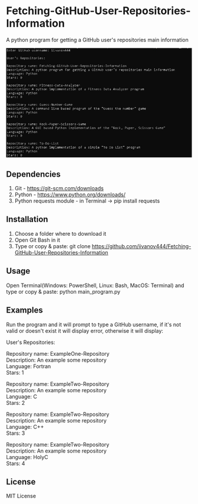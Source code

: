 # Fetching-GitHub-User-Repositories-Information
A python program for getting a GitHub user's repositories main information

![Program GUI window](screenshots/1.jpg "width=767,height=451")

## Dependencies
1. Git - https://git-scm.com/downloads
2. Python - https://www.python.org/downloads/
3. Python requests module - in Terminal -> pip install requests

## Installation
1. Choose a folder where to download it
2. Open Git Bash in it
3. Type or copy & paste: git clone https://github.com/iivanov444/Fetching-GitHub-User-Repositories-Information

## Usage
Open Terminal(Windows: PowerShell, Linux: Bash, MacOS: Terminal)
and type or copy & paste: python main_program.py

## Examples
Run the program and it will prompt to type a GitHub username, if it's not valid or doesn't exist it will display error, otherwise it will display:

User's Repositories:

Repository name: ExampleOne-Repository  
Description: An example some repository  
Language: Fortran  
Stars: 1  

Repository name: ExampleTwo-Repository  
Description: An example some repository  
Language: C  
Stars: 2  

Repository name: ExampleTwo-Repository  
Description: An example some repository  
Language: C++  
Stars: 3  

Repository name: ExampleTwo-Repository  
Description: An example some repository  
Language: HolyC  
Stars: 4  

## License
MIT License
